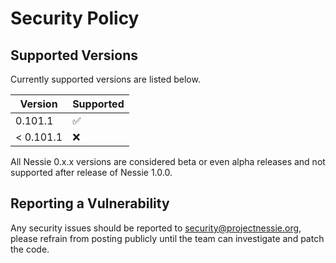 # Security Policy

## Supported Versions

Currently supported versions are listed below.

| Version  | Supported          |
|----------|--------------------|
| 0.101.1   | :white_check_mark: |
| < 0.101.1 | :x:                |

All Nessie 0.x.x versions are considered beta or even alpha releases and not supported after
release of Nessie 1.0.0.

## Reporting a Vulnerability

Any security issues should be reported to security@projectnessie.org, please refrain from posting publicly until the team can investigate and patch the code.
